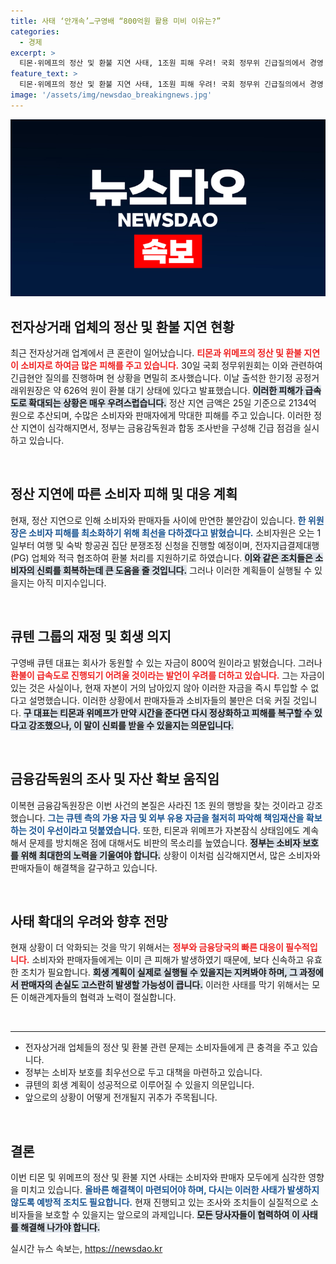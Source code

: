 ```yaml
---
title: 사태 ‘안개속’…구영배 “800억원 활용 미비 이유는?”
categories:
  - 경제
excerpt: >
  티몬·위메프의 정산 및 환불 지연 사태, 1조원 피해 우려! 국회 정무위 긴급질의에서 경영 회생 가능성 논란이 불거졌다. 구영배 대표의 기습 회생 신청, 소비자 보호는 어떻게 될까?
feature_text: >
  티몬·위메프의 정산 및 환불 지연 사태, 1조원 피해 우려! 국회 정무위 긴급질의에서 경영 회생 가능성 논란이 불거졌다. 구영배 대표의 기습 회생 신청, 소비자 보호는 어떻게 될까?
image: '/assets/img/newsdao_breakingnews.jpg'
---
```


<p><img src="/assets/img/newsdao_breakingnews.jpg" alt="firstkoreanews 속보" /></p>

<h2 data-ke-size="size26">전자상거래 업체의 정산 및 환불 지연 현황</h2>

<p data-ke-size="size16">최근 전자상거래 업계에서 큰 혼란이 일어났습니다. <b><span style="color: #ee2323;">티몬과 위메프의 정산 및 환불 지연이 소비자로 하여금 많은 피해를 주고 있습니다.</span></b> 30일 국회 정무위원회는 이와 관련하여 긴급현안 질의를 진행하며 현 상황을 면밀히 조사했습니다. 이날 출석한 한기정 공정거래위원장은 약 626억 원이 환불 대기 상태에 있다고 발표했습니다. <b><span style="background-color: #21538527;">이러한 피해가 급속도로 확대되는 상황은 매우 우려스럽습니다.</span></b> 정산 지연 금액은 25일 기준으로 2134억 원으로 추산되며, 수많은 소비자와 판매자에게 막대한 피해를 주고 있습니다. 이러한 정산 지연이 심각해지면서, 정부는 금융감독원과 합동 조사반을 구성해 긴급 점검을 실시하고 있습니다.</p>

<p data-ke-size="size16">&nbsp;</p>

<h2 data-ke-size="size26">정산 지연에 따른 소비자 피해 및 대응 계획</h2>

<p data-ke-size="size16">현재, 정산 지연으로 인해 소비자와 판매자들 사이에 만연한 불안감이 있습니다. <b><span style="color: #1a5490;">한 위원장은 소비자 피해를 최소화하기 위해 최선을 다하겠다고 밝혔습니다.</span></b> 소비자원은 오는 1일부터 여행 및 숙박 항공권 집단 분쟁조정 신청을 진행할 예정이며, 전자지급결제대행(PG) 업체와 적극 협조하여 환불 처리를 지원하기로 하였습니다. <b><span style="background-color: #21538527;">이와 같은 조치들은 소비자의 신뢰를 회복하는데 큰 도움을 줄 것입니다.</span></b> 그러나 이러한 계획들이 실행될 수 있을지는 아직 미지수입니다.</p>

<p data-ke-size="size16">&nbsp;</p>

<h2 data-ke-size="size26">큐텐 그룹의 재정 및 회생 의지</h2>

<p data-ke-size="size16">구영배 큐텐 대표는 회사가 동원할 수 있는 자금이 800억 원이라고 밝혔습니다. 그러나 <b><span style="color: #ee2323;">환불이 급속도로 진행되기 어려울 것이라는 발언이 우려를 더하고 있습니다.</span></b> 그는 자금이 있는 것은 사실이나, 현재 자본이 거의 남아있지 않아 이러한 자금을 즉시 투입할 수 없다고 설명했습니다. 이러한 상황에서 판매자들과 소비자들의 불만은 더욱 커질 것입니다. <b><span style="background-color: #21538527;">구 대표는 티몬과 위메프가 만약 시간을 준다면 다시 정상화하고 피해를 복구할 수 있다고 강조했으나, 이 말이 신뢰를 받을 수 있을지는 의문입니다.</span></b></p>

<p data-ke-size="size16">&nbsp;</p>

<h2 data-ke-size="size26">금융감독원의 조사 및 자산 확보 움직임</h2>

<p data-ke-size="size16">이복현 금융감독원장은 이번 사건의 본질은 사라진 1조 원의 행방을 찾는 것이라고 강조했습니다. <b><span style="color: #1a5490;">그는 큐텐 측의 가용 자금 및 외부 유용 자금을 철저히 파악해 책임재산을 확보하는 것이 우선이라고 덧붙였습니다.</span></b> 또한, 티몬과 위메프가 자본잠식 상태임에도 계속해서 문제를 방치해온 점에 대해서도 비판의 목소리를 높였습니다. <b><span style="background-color: #21538527;">정부는 소비자 보호를 위해 최대한의 노력을 기울여야 합니다.</span></b> 상황이 이처럼 심각해지면서, 많은 소비자와 판매자들이 해결책을 갈구하고 있습니다.</p>

<p data-ke-size="size16">&nbsp;</p>

<h2 data-ke-size="size26">사태 확대의 우려와 향후 전망</h2>

<p data-ke-size="size16">현재 상황이 더 악화되는 것을 막기 위해서는 <b><span style="color: #ee2323;">정부와 금융당국의 빠른 대응이 필수적입니다.</span></b> 소비자와 판매자들에게는 이미 큰 피해가 발생하였기 때문에, 보다 신속하고 유효한 조치가 필요합니다. <b><span style="background-color: #21538527;">회생 계획이 실제로 실행될 수 있을지는 지켜봐야 하며, 그 과정에서 판매자의 손실도 고스란히 발생할 가능성이 큽니다.</span></b> 이러한 사태를 막기 위해서는 모든 이해관계자들의 협력과 노력이 절실합니다.</p>

<p data-ke-size="size16">&nbsp;</p>

<hr>

<ul>
  <li>전자상거래 업체들의 정산 및 환불 관련 문제는 소비자들에게 큰 충격을 주고 있습니다.</li>
  <li>정부는 소비자 보호를 최우선으로 두고 대책을 마련하고 있습니다.</li>
  <li>큐텐의 회생 계획이 성공적으로 이루어질 수 있을지 의문입니다.</li>
  <li>앞으로의 상황이 어떻게 전개될지 귀추가 주목됩니다.</li>
</ul>

<p data-ke-size="size16">&nbsp;</p>

<h2 data-ke-size="size26">결론</h2>

<p data-ke-size="size16">이번 티몬 및 위메프의 정산 및 환불 지연 사태는 소비자와 판매자 모두에게 심각한 영향을 미치고 있습니다. <b><span style="color: #1a5490;">올바른 해결책이 마련되어야 하며, 다시는 이러한 사태가 발생하지 않도록 예방적 조치도 필요합니다.</span></b> 현재 진행되고 있는 조사와 조치들이 실질적으로 소비자들을 보호할 수 있을지는 앞으로의 과제입니다. <b><span style="background-color: #21538527;">모든 당사자들이 협력하여 이 사태를 해결해 나가야 합니다.</span></b></p>
실시간 뉴스 속보는, <a href="https://newsdao.kr" rel="dofollow">https://newsdao.kr</a>


